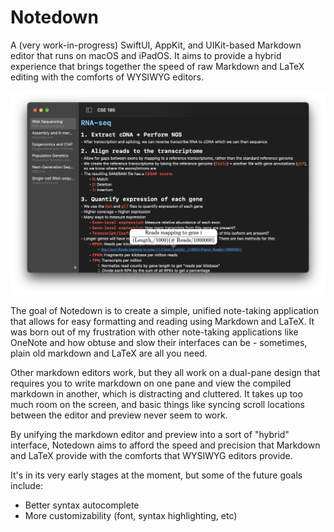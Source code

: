 # Notedown

A (very work-in-progress) SwiftUI, AppKit, and UIKit-based Markdown editor that runs on macOS and iPadOS. It aims to provide a hybrid experience that brings together the speed of raw Markdown and LaTeX editing with the comforts of WYSIWYG editors.

![Notedown Screenshot](screenshots/2023-05-08.png)

The goal of Notedown is to create a simple, unified note-taking application that allows for easy formatting and reading using Markdown and LaTeX. It was born out of my frustration with other note-taking applications like OneNote and how obtuse and slow their interfaces can be - sometimes, plain old markdown and LaTeX are all you need.

Other markdown editors work, but they all work on a dual-pane design that requires you to write markdown on one pane and view the compiled markdown in another, which is distracting and cluttered. It takes up too much room on the screen, and basic things like syncing scroll locations between the editor and preview never seem to work.

By unifying the markdown editor and preview into a sort of "hybrid" interface, Notedown aims to afford the speed and precision that Markdown and LaTeX provide with the comforts that WYSIWYG editors provide.

It's in its very early stages at the moment, but some of the future goals include:
- Better syntax autocomplete
- More customizability (font, syntax highlighting, etc)

